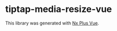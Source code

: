 # tiptap-media-resize-vue

This library was generated with [Nx Plus Vue](https://github.com/ZachJW34/nx-plus/tree/master/libs/vue).
